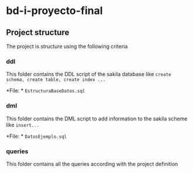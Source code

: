 # bd-i-proyecto-final

## Project structure

The project is structure using the following criteria

### ddl

This folder contains the DDL script of the sakila database like ``` create schema, create table, create index ... ```

*File: * ```EstructuraBaseDatos.sql```

### dml

This folder contains the DML script to add information to the sakila scheme like ```insert...```

*File: * ```DatosEjemplo.sql```

### queries

This folder contains all the queries according with the project definition